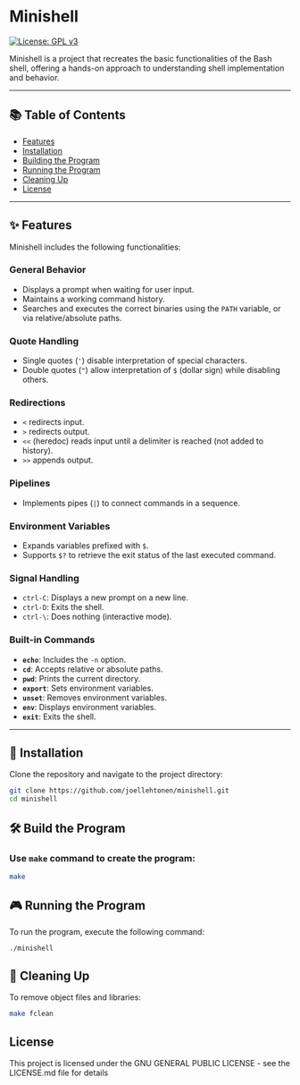 # Minishell  
[![License: GPL v3](https://img.shields.io/badge/License-GPLv3-blue.svg)](https://opensource.org/licenses/GPL-3.0)  

Minishell is a project that recreates the basic functionalities of the Bash shell, offering a hands-on approach to understanding shell implementation and behavior.  

---


## 📚 Table of Contents  
- [Features](#-features)  
- [Installation](#-installation)  
- [Building the Program](#️-build-the-program)  
- [Running the Program](#-running-the-program)  
- [Cleaning Up](#-cleaning-up)  
- [License](#license)  

---

## ✨ Features  

Minishell includes the following functionalities:  

### General Behavior
- Displays a prompt when waiting for user input.
- Maintains a working command history.
- Searches and executes the correct binaries using the `PATH` variable, or via relative/absolute paths.

### Quote Handling
- Single quotes (`'`) disable interpretation of special characters.
- Double quotes (`"`) allow interpretation of `$` (dollar sign) while disabling others.  

### Redirections  
- `<` redirects input.  
- `>` redirects output.  
- `<<` (heredoc) reads input until a delimiter is reached (not added to history).  
- `>>` appends output.  

### Pipelines
- Implements pipes (`|`) to connect commands in a sequence.  

### Environment Variables
- Expands variables prefixed with `$`.  
- Supports `$?` to retrieve the exit status of the last executed command.  

### Signal Handling  
- `ctrl-C`: Displays a new prompt on a new line.  
- `ctrl-D`: Exits the shell.  
- `ctrl-\`: Does nothing (interactive mode).  

### Built-in Commands
- **`echo`**: Includes the `-n` option.  
- **`cd`**: Accepts relative or absolute paths.  
- **`pwd`**: Prints the current directory.  
- **`export`**: Sets environment variables.  
- **`unset`**: Removes environment variables.  
- **`env`**: Displays environment variables.  
- **`exit`**: Exits the shell.  

---

## 🚀 Installation  

Clone the repository and navigate to the project directory:  
```bash
git clone https://github.com/joellehtonen/minishell.git  
cd minishell 
```
## 🛠️ Build the Program

### Use `make` command to create the program:
```bash
make
```

## 🎮 Running the Program

To run the program, execute the following command:
```bash
./minishell
```

## 🧹 Cleaning Up

To remove object files and libraries:
```bash
make fclean
```
## License

This project is licensed under the GNU GENERAL PUBLIC LICENSE - see the LICENSE.md file for details
